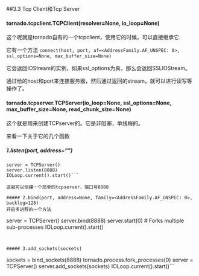##3.3 Tcp Client和Tcp Server

####  tornado.tcpclient.TCPClient(resolver=None, io_loop=None)
这个呢就是tornado自有的一个tcpclient，使用它的时候，可以直接继承它.

它有一个方法
```connect(host, port, af=<AddressFamily.AF_UNSPEC: 0>, ssl_options=None, max_buffer_size=None)```

它会返回IOStream的实例，如果ssl_options为真，那么会返回SSLIOStream。

通过给的host和port来连接服务器，然后通过返回的stream，就可以进行读写等操作了。


#### tornado.tcpserver.TCPServer(io_loop=None, ssl_options=None, max_buffer_size=None, read_chunk_size=None)

这个就是用来创建TCPserver的。它是非阻塞，单线程的。

来看一下关于它的几个函数

##### 1.listen(port, address="")
```
server = TCPServer()
server.listen(8888)
IOLoop.current().start()```

这就可以创建一个简单的tcpserver，端口号8888

##### 2.bind(port, address=None, family=<AddressFamily.AF_UNSPEC: 0>, backlog=128)
开启多进程的一个方法
```
server = TCPServer()
server.bind(8888)
server.start(0)  # Forks multiple sub-processes
IOLoop.current().start()
```


##### 3.add_sockets(sockets)
```
sockets = bind_sockets(8888)
tornado.process.fork_processes(0)
server = TCPServer()
server.add_sockets(sockets)
IOLoop.current().start()```